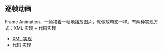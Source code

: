 ## 逐帧动画
Frame Animation，一帧挨着一帧地播放图片，就像放电影一样。有两种实现方式：XML 实现 + 代码实现

- [XML 实现](../../../src/main/java/cn/kk/elementary/anim/fragment/FrameAnimFragment.kt)
- [代码 实现]()